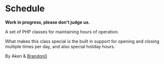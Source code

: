 Schedule
========

**Work in progress, please don't judge us.**

A set of PHP classes for maintaining hours of operation.

What makes this class special is the built in support for opening and closing multiple times per day, and also special holiday hours.

By Aken & [Brandon0](http://github.com/Brandon0)
